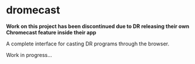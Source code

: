 # dromecast

**Work on this project has been discontinued due to DR releasing their own Chromecast feature inside their app**

A complete interface for casting DR programs through the browser.

Work in progress...

